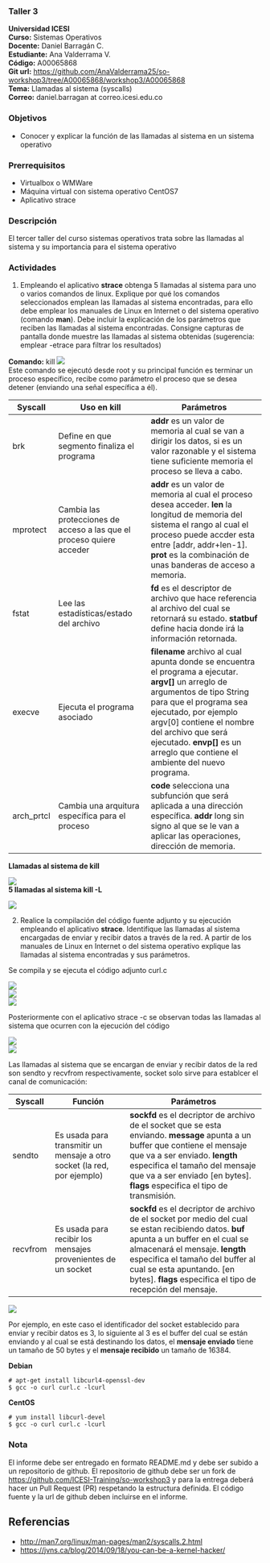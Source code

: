 ### Taller 3
**Universidad ICESI**  
**Curso:** Sistemas Operativos  
**Docente:** Daniel Barragán C.  
**Estudiante:** Ana Valderrama V.  
**Código:** A00065868  
**Git url:** https://github.com/AnaValderrama25/so-workshop3/tree/A00065868/workshop3/A00065868  
**Tema:** Llamadas al sistema (syscalls)  
**Correo:** daniel.barragan at correo.icesi.edu.co


### Objetivos
* Conocer y explicar la función de las llamadas al sistema en un sistema operativo

### Prerrequisitos
* Virtualbox o WMWare
* Máquina virtual con sistema operativo CentOS7
* Aplicativo strace

### Descripción
El tercer taller del curso sistemas operativos trata sobre las llamadas al sistema y su importancia para el sistema operativo

### Actividades

1. Empleando el aplicativo **strace** obtenga 5 llamadas al sistema para uno o varios comandos de linux. Explique por qué los comandos seleccionados emplean las llamadas al sistema encontradas, para ello debe emplear los manuales de Linux en Internet o del sistema operativo (comando **man**). Debe incluir la explicación de los parámetros que reciben las llamadas al sistema encontradas. Consigne capturas de pantalla donde muestre las llamadas al sistema obtenidas (sugerencia: emplear -etrace para filtrar los resultados)

**Comando:** kill
![][1]  
Este comando se ejecutó desde root y su principal función es terminar un proceso específico, recibe como parámetro el proceso que se desea detener (enviando una señal específica a él).  
  
| Syscall | Uso en kill | Parámetros  |
|------|------|------|
| brk | Define en que segmento finaliza el programa | **addr** es un valor de memoria al cual se van a dirigir los datos, si es un valor razonable y el sistema tiene suficiente memoria el proceso se lleva a cabo. |  
| mprotect | Cambia las protecciones de acceso a las que el proceso quiere acceder | **addr** es un valor de memoria al cual el proceso desea acceder.  **len** la longitud de memoria del sistema el rango al cual el proceso puede accder esta entre [addr, addr+len-1].  **prot** es la combinación de unas banderas de acceso a memoria.  |
| fstat | Lee las estadísticas/estado del archivo | **fd** es el descriptor de archivo que hace referencia al archivo del cual se retornará su estado.  **statbuf** define hacia donde irá la información retornada.  |
| execve | Ejecuta el programa asociado | **filename** archivo al cual apunta donde se encuentra el programa a ejecutar.  **argv[]** un arreglo de argumentos de tipo String para que el programa sea ejecutado, por ejemplo argv[0] contiene el nombre del archivo que será ejecutado.  **envp[]** es un arreglo que contiene el ambiente del nuevo programa. |
| arch_prtcl | Cambia una arquitura específica para el proceso | **code** selecciona una subfunción que será aplicada a una dirección específica.  **addr** long sin signo al que se le van a aplicar las operaciones, dirección de memoria.  |

**Llamadas al sistema de kill**  

![][2]  
**5 llamadas al sistema kill -L**  

![][3]


2. Realice la compilación del código fuente adjunto y su ejecución empleando el aplicativo **strace**. Identifique las llamadas al sistema encargadas de enviar y recibir datos a través de la red. A partir de los manuales de Linux en Internet o del sistema operativo explique las llamadas al sistema encontradas y sus parámetros.  
  
Se compila y se ejecuta el código adjunto curl.c  

![][4]  
![][5]  
![][6]  

Posteriormente con el aplicativo strace -c se observan todas las llamadas al sistema que ocurren con la ejecución del código  
  
 ![][7]  
 ![][8]  
   
 Las llamadas al sistema que se encargan de enviar y recibir datos de la red son sendto y recvfrom respectivamente, socket solo sirve para establcer el canal de comunicación:

| Syscall | Función | Parámetros  |
|------|------|------|
| sendto | Es usada para transmitir un mensaje a otro socket (la red, por ejemplo) | **sockfd** es el decriptor de archivo de el socket que se esta enviando. **message** apunta a un buffer que contiene el mensaje que va a ser enviado. **length** especifica el tamaño del mensaje que va a ser enviado [en bytes]. **flags** especifica el tipo de transmisión. |
| recvfrom | Es usada para recibir los mensajes provenientes de un socket | **sockfd** es el decriptor de archivo de el socket por medio del cual se estan recibiendo datos. **buf** apunta a un buffer en el cual se almacenará el mensaje. **length** especifica el tamaño del buffer al cual se esta apuntando. [en bytes]. **flags** especifica el tipo de recepción del mensaje. |

  
![][9]  
  
Por ejemplo, en este caso el identificador del socket establecido para enviar y recibir datos es 3, lo siguiente al 3 es el buffer del cual se están enviando y al cual se está destinando los datos, el **mensaje enviado** tiene un tamaño de 50 bytes y el **mensaje recibido** un tamaño de 16384. 

**Debian**
```
# apt-get install libcurl4-openssl-dev
$ gcc -o curl curl.c -lcurl
```
**CentOS**
```
# yum install libcurl-devel
$ gcc -o curl curl.c -lcurl
```

### Nota

El informe debe ser entregado en formato README.md y debe ser subido a un repositorio de github. El repositorio de github debe ser un fork de https://github.com/ICESI-Training/so-workshop3 y para la entrega deberá hacer un Pull Request (PR) respetando la estructura definida. El código fuente y la url de github deben incluirse en el informe.  

## Referencias

* http://man7.org/linux/man-pages/man2/syscalls.2.html  
* https://jvns.ca/blog/2014/09/18/you-can-be-a-kernel-hacker/

[1]: images/killcommand.PNG
[2]: images/killcommand_syscalls.PNG
[3]: images/syscalls_killL.PNG
[4]: images/ejecucioncurl1.PNG
[5]: images/ejecucioncurl2.PNG
[6]: images/ejecucioncurl3.PNG
[7]: images/syscalls_curl.PNG
[8]: images/syscalls_curl2.PNG
[9]: images/syscalls_sendreceive.PNG
